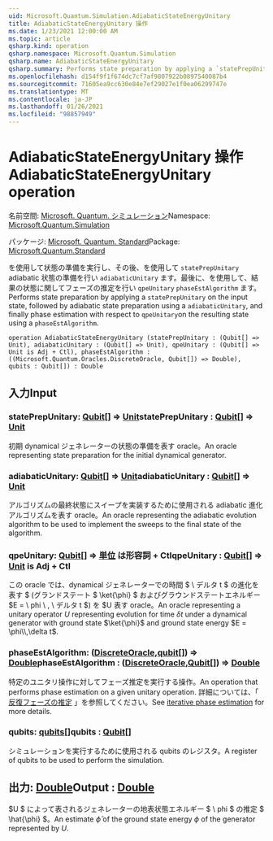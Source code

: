 ```yaml
---
uid: Microsoft.Quantum.Simulation.AdiabaticStateEnergyUnitary
title: AdiabaticStateEnergyUnitary 操作
ms.date: 1/23/2021 12:00:00 AM
ms.topic: article
qsharp.kind: operation
qsharp.namespace: Microsoft.Quantum.Simulation
qsharp.name: AdiabaticStateEnergyUnitary
qsharp.summary: Performs state preparation by applying a `statePrepUnitary` on the input state, followed by adiabatic state preparation using a `adiabaticUnitary`, and finally phase estimation with respect to `qpeUnitary`on the resulting state using a `phaseEstAlgorithm`.
ms.openlocfilehash: d154f9f1f674dc7cf7af9807922b0897540087b4
ms.sourcegitcommit: 71605ea9cc630e84e7ef29027e1f0ea06299747e
ms.translationtype: MT
ms.contentlocale: ja-JP
ms.lasthandoff: 01/26/2021
ms.locfileid: "98857949"
---
```

# <a name="adiabaticstateenergyunitary-operation"></a><span data-ttu-id="058de-102">AdiabaticStateEnergyUnitary 操作</span><span class="sxs-lookup"><span data-stu-id="058de-102">AdiabaticStateEnergyUnitary operation</span></span>

<span data-ttu-id="058de-103">名前空間: [Microsoft. Quantum. シミュレーション](xref:Microsoft.Quantum.Simulation)</span><span class="sxs-lookup"><span data-stu-id="058de-103">Namespace: [Microsoft.Quantum.Simulation](xref:Microsoft.Quantum.Simulation)</span></span>

<span data-ttu-id="058de-104">パッケージ: [Microsoft. Quantum. Standard](https://nuget.org/packages/Microsoft.Quantum.Standard)</span><span class="sxs-lookup"><span data-stu-id="058de-104">Package: [Microsoft.Quantum.Standard](https://nuget.org/packages/Microsoft.Quantum.Standard)</span></span>


<span data-ttu-id="058de-105">を使用して状態の準備を実行し、その後、を使用して `statePrepUnitary` adiabatic 状態の準備を行い `adiabaticUnitary` ます。最後に、を使用して、結果の状態に関してフェーズの推定を行い `qpeUnitary` `phaseEstAlgorithm` ます。</span><span class="sxs-lookup"><span data-stu-id="058de-105">Performs state preparation by applying a `statePrepUnitary` on the input state, followed by adiabatic state preparation using a `adiabaticUnitary`, and finally phase estimation with respect to `qpeUnitary`on the resulting state using a `phaseEstAlgorithm`.</span></span>

```qsharp
operation AdiabaticStateEnergyUnitary (statePrepUnitary : (Qubit[] => Unit), adiabaticUnitary : (Qubit[] => Unit), qpeUnitary : (Qubit[] => Unit is Adj + Ctl), phaseEstAlgorithm : ((Microsoft.Quantum.Oracles.DiscreteOracle, Qubit[]) => Double), qubits : Qubit[]) : Double
```


## <a name="input"></a><span data-ttu-id="058de-106">入力</span><span class="sxs-lookup"><span data-stu-id="058de-106">Input</span></span>

### <a name="stateprepunitary--qubit--unit"></a><span data-ttu-id="058de-107">statePrepUnitary: [Qubit](xref:microsoft.quantum.lang-ref.qubit)[] => [Unit](xref:microsoft.quantum.lang-ref.unit)</span><span class="sxs-lookup"><span data-stu-id="058de-107">statePrepUnitary : [Qubit](xref:microsoft.quantum.lang-ref.qubit)[] => [Unit](xref:microsoft.quantum.lang-ref.unit)</span></span> 

<span data-ttu-id="058de-108">初期 dynamical ジェネレーターの状態の準備を表す oracle。</span><span class="sxs-lookup"><span data-stu-id="058de-108">An oracle representing state preparation for the initial dynamical generator.</span></span>


### <a name="adiabaticunitary--qubit--unit"></a><span data-ttu-id="058de-109">adiabaticUnitary: [Qubit](xref:microsoft.quantum.lang-ref.qubit)[] => [Unit](xref:microsoft.quantum.lang-ref.unit)</span><span class="sxs-lookup"><span data-stu-id="058de-109">adiabaticUnitary : [Qubit](xref:microsoft.quantum.lang-ref.qubit)[] => [Unit](xref:microsoft.quantum.lang-ref.unit)</span></span> 

<span data-ttu-id="058de-110">アルゴリズムの最終状態にスイープを実装するために使用される adiabatic 進化アルゴリズムを表す oracle。</span><span class="sxs-lookup"><span data-stu-id="058de-110">An oracle representing the adiabatic evolution algorithm to be used to implement the sweeps to the final state of the algorithm.</span></span>


### <a name="qpeunitary--qubit--unit--is-adj--ctl"></a><span data-ttu-id="058de-111">qpeUnitary: [Qubit](xref:microsoft.quantum.lang-ref.qubit)[] => [単位](xref:microsoft.quantum.lang-ref.unit)  は形容詞 + Ctl</span><span class="sxs-lookup"><span data-stu-id="058de-111">qpeUnitary : [Qubit](xref:microsoft.quantum.lang-ref.qubit)[] => [Unit](xref:microsoft.quantum.lang-ref.unit)  is Adj + Ctl</span></span>

<span data-ttu-id="058de-112">この oracle では、dynamical ジェネレーターでの時間 $ \ デルタ t $ の進化を表す $ (グランドステート $ \ket{\phi} $ およびグラウンドステートエネルギー $E = \ phi \\ , \ デルタ t $) を $U 表す oracle。</span><span class="sxs-lookup"><span data-stu-id="058de-112">An oracle representing a unitary operator $U$ representing evolution for time $\delta t$ under a dynamical generator with ground state $\ket{\phi}$ and ground state energy $E = \phi\\,\delta t$.</span></span>


### <a name="phaseestalgorithm--discreteoraclequbit--double"></a><span data-ttu-id="058de-113">phaseEstAlgorithm: ([DiscreteOracle](xref:Microsoft.Quantum.Oracles.DiscreteOracle),[qubit](xref:microsoft.quantum.lang-ref.qubit)[]) => [Double](xref:microsoft.quantum.lang-ref.double)</span><span class="sxs-lookup"><span data-stu-id="058de-113">phaseEstAlgorithm : ([DiscreteOracle](xref:Microsoft.Quantum.Oracles.DiscreteOracle),[Qubit](xref:microsoft.quantum.lang-ref.qubit)[]) => [Double](xref:microsoft.quantum.lang-ref.double)</span></span> 

<span data-ttu-id="058de-114">特定のユニタリ操作に対してフェーズ推定を実行する操作。</span><span class="sxs-lookup"><span data-stu-id="058de-114">An operation that performs phase estimation on a given unitary operation.</span></span>
<span data-ttu-id="058de-115">詳細については、「 [反復フェーズの推定](/quantum/libraries/characterization#iterative-phase-estimation) 」を参照してください。</span><span class="sxs-lookup"><span data-stu-id="058de-115">See [iterative phase estimation](/quantum/libraries/characterization#iterative-phase-estimation) for more details.</span></span>


### <a name="qubits--qubit"></a><span data-ttu-id="058de-116">qubits: [qubits](xref:microsoft.quantum.lang-ref.qubit)[]</span><span class="sxs-lookup"><span data-stu-id="058de-116">qubits : [Qubit](xref:microsoft.quantum.lang-ref.qubit)[]</span></span>

<span data-ttu-id="058de-117">シミュレーションを実行するために使用される qubits のレジスタ。</span><span class="sxs-lookup"><span data-stu-id="058de-117">A register of qubits to be used to perform the simulation.</span></span>



## <a name="output--double"></a><span data-ttu-id="058de-118">出力: [Double](xref:microsoft.quantum.lang-ref.double)</span><span class="sxs-lookup"><span data-stu-id="058de-118">Output : [Double](xref:microsoft.quantum.lang-ref.double)</span></span>

<span data-ttu-id="058de-119">$U $ によって表されるジェネレーターの地表状態エネルギー $ \ phi $ の推定 $ \hat{\phi} $。</span><span class="sxs-lookup"><span data-stu-id="058de-119">An estimate $\hat{\phi}$ of the ground state energy $\phi$ of the generator represented by $U$.</span></span>